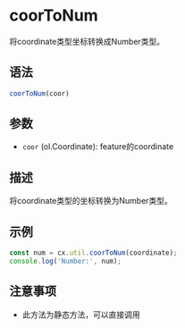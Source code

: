 # coorToNum

将coordinate类型坐标转换成Number类型。

## 语法

```javascript
coorToNum(coor)
```

## 参数

- `coor` (ol.Coordinate): feature的coordinate

## 描述

将coordinate类型的坐标转换为Number类型。

## 示例

```javascript
const num = cx.util.coorToNum(coordinate);
console.log('Number:', num);
```

## 注意事项

- 此方法为静态方法，可以直接调用 